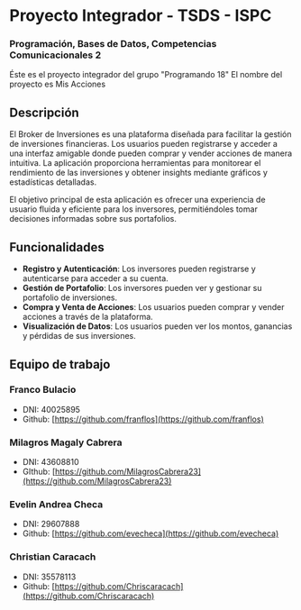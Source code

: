 # Proyecto Integrador - TSDS - ISPC
### Programación, Bases de Datos, Competencias Comunicacionales 2 


Éste es el proyecto integrador del grupo "Programando 18"
El nombre del proyecto es Mis Acciones

## Descripción

El Broker de Inversiones es una plataforma diseñada para facilitar la gestión de inversiones financieras. Los usuarios pueden registrarse y acceder a una interfaz amigable donde pueden comprar y vender acciones de manera intuitiva. La aplicación proporciona herramientas para monitorear el rendimiento de las inversiones y obtener insights mediante gráficos y estadísticas detalladas.

El objetivo principal de esta aplicación es ofrecer una experiencia de usuario fluida y eficiente para los inversores, permitiéndoles tomar decisiones informadas sobre sus portafolios.

## Funcionalidades

- **Registro y Autenticación**: Los inversores pueden registrarse y autenticarse para acceder a su cuenta.
- **Gestión de Portafolio**: Los inversores pueden ver y gestionar su portafolio de inversiones.
- **Compra y Venta de Acciones**: Los usuarios pueden comprar y vender acciones a través de la plataforma.
- **Visualización de Datos**: Los usuarios pueden ver los montos, ganancias y pérdidas de sus inversiones.

## Equipo de trabajo

### Franco Bulacio
- DNI: 40025895
- Github: [https://github.com/franflos](https://github.com/franflos)

### Milagros Magaly Cabrera
- DNI: 43608810
- GIthub: [https://github.com/MilagrosCabrera23](https://github.com/MilagrosCabrera23)

### Evelin Andrea Checa
- DNI: 29607888
- Github: [https://github.com/evecheca](https://github.com/evecheca)

### Christian Caracach
- DNI: 35578113
- Github: [https://github.com/Chriscaracach](https://github.com/Chriscaracach)
